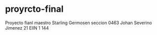 # proyrcto-final
Proyecto fianl maestro Starling Germosen seccion 0463 Johan Severino Jimenez 21 EIIN 1 144
